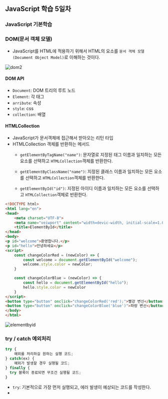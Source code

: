 ## JavaScript 학습 5일차

### JavaScript 기본학습

### DOM(문서 객체 모델)
- JavaScript를 HTML에 적용하기 위해서 HTML의 요소를 `문서 객체 모델(Document Object Model)`로 이해하는 것이다.


![dom2](https://github.com/king-dong-gun/JavaScript_study/assets/160683545/871fb066-297d-4118-9061-40304a76880c)




#### DOM API
- `Document`: <html> DOM 트리의 루트 노드
- `Element`: 각 태그
- `arribute`: 속성
- `style`: css
- `collection`: 배열

#### HTMLCollection
- JavaScript가 문서객체에 접근해서 받아오는 리턴 타입
- HTMLCollection 객체를 반환하는 메서드
  - `getElementByTagName("name")`: 문자열로 지정된 태그 이름과 일치하는 모든 요소를 선택하고 `HTMLCollection`객체를 반환한다.

  - `getElementByClassName("name")`: 지정된 클래스 이름과 일치하는 모든 요소를 선택하고 `HTMLCollection`객체를 반환한다.
  - `getElementById("id")`: 지정된 아이디 이름과 일치하는 모든 요소를 선택하고 `HTMLCollection`객체로 반환한다.

```html
<!DOCTYPE html>
<html lang="en">
<head>
    <meta charset="UTF-8">
    <meta name="veiwport" content="width=devic-width, initial-scale=1.0">
    <title>ElementById</title>
</head>
<body>
<p id="welcome">환영합니다.</p>
<p id="hello">안녕하세요</p>
<script>
    const changeColorRed = (newColor) => {
        const welcome = document.getElementById("welcome");
        welcome.style.color = newColor;
    }

    const changeColorBlue = (newColor) => {
        const hello = document.getElementById("hello");
        hello.style.color = newColor
    }
</script>
<button type="button" onclick="changeColorRed('red');">빨강 변신</button>   <!--빨강변신 버튼 생성-->
<button type="button" onclick="changeColorBlue('blue')">파랑 변신</button>  <!--파랑변신 버튼 생성-->
</body>
</html>
```

![elementbyid](https://github.com/king-dong-gun/JavaScript_study/assets/160683545/706699c4-1380-44fc-a4ea-c811b4c002c1)


### try / catch 예외처리
```javascript
try {
    예외를 처리하길 원하는 실행 코드;
} catch(ex) {
    예외가 발생할 경우 실행될 코드;
} finally {
  try 블록이 종료되면 무조건 실행될 코드;
}
```

- `try`: 기본적으로 가장 먼저 실행되고, 에러 발생이 예상되는 코드를 작성한다.
- 